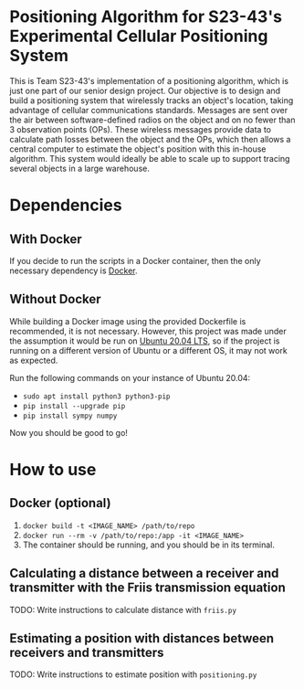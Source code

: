 # Positioning Algorithm for S23-43's Experimental Cellular Positioning System
This is Team S23-43's implementation of a positioning algorithm, which is just one part of our senior design project. Our objective is to design and build a positioning system that wirelessly tracks an object's location, taking advantage of cellular communications standards. Messages are sent over the air between software-defined radios on the object and on no fewer than 3 observation points (OPs). These wireless messages provide data to calculate path losses between the object and the OPs, which then allows a central computer to estimate the object's position with this in-house algorithm. This system would ideally be able to scale up to support tracing several objects in a large warehouse.

# Dependencies
## With Docker
If you decide to run the scripts in a Docker container, then the only necessary dependency is [Docker](https://www.docker.com/).
## Without Docker
While building a Docker image using the provided Dockerfile is recommended, it is not necessary. However, this project was made under the assumption it would be run on [Ubuntu 20.04 LTS](https://releases.ubuntu.com/focal/), so if the project is running on a different version of Ubuntu or a different OS, it may not work as expected.

Run the following commands on your instance of Ubuntu 20.04:
- `sudo apt install python3 python3-pip`
- `pip install --upgrade pip`
- `pip install sympy numpy`

Now you should be good to go!

# How to use
## Docker (optional)
1. `docker build -t <IMAGE_NAME> /path/to/repo`
2. `docker run --rm -v /path/to/repo:/app -it <IMAGE_NAME>`
3. The container should be running, and you should be in its terminal.
## Calculating a distance between a receiver and transmitter with the Friis transmission equation
TODO: Write instructions to calculate distance with `friis.py`

## Estimating a position with distances between receivers and transmitters
TODO: Write instructions to estimate position with `positioning.py`
